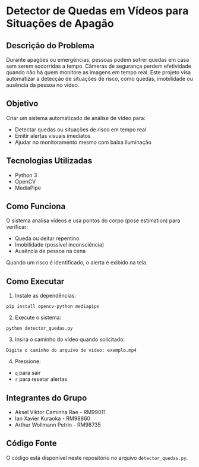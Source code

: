 # Detector de Quedas em Vídeos para Situações de Apagão

## Descrição do Problema
Durante apagões ou emergências, pessoas podem sofrer quedas em casa sem serem socorridas a tempo. Câmeras de segurança perdem efetividade quando não há quem monitore as imagens em tempo real. Este projeto visa automatizar a detecção de situações de risco, como quedas, imobilidade ou ausência da pessoa no vídeo.

## Objetivo
Criar um sistema automatizado de análise de vídeo para:
- Detectar quedas ou situações de risco em tempo real
- Emitir alertas visuais imediatos
- Ajudar no monitoramento mesmo com baixa iluminação

## Tecnologias Utilizadas
- Python 3
- OpenCV
- MediaPipe

## Como Funciona

O sistema analisa vídeos e usa pontos do corpo (pose estimation) para verificar:
- Queda ou deitar repentino
- Imobilidade (possível inconsciência)
- Ausência de pessoa na cena

Quando um risco é identificado, o alerta é exibido na tela.

## Como Executar

1. Instale as dependências:
```
pip install opencv-python mediapipe
```

2. Execute o sistema:
```
python detector_quedas.py
```

3. Insira o caminho do vídeo quando solicitado:
```
Digite o caminho do arquivo de video: exemplo.mp4
```

4. Pressione:
- `q` para sair
- `r` para resetar alertas

## Integrantes do Grupo

- Aksel Viktor Caminha Rae - RM99011
- Ian Xavier Kuraoka - RM98860
- Arthur Wollmann Petrin - RM98735

## Código Fonte
O código está disponível neste repositório no arquivo `detector_quedas.py`.
